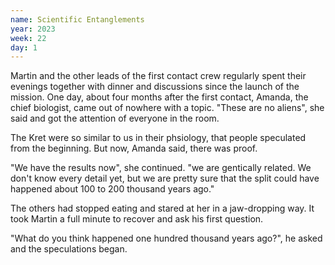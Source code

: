 ```yaml
---
name: Scientific Entanglements
year: 2023
week: 22
day: 1
---
```


Martin and the other leads of the first contact crew regularly spent their
evenings together with dinner and discussions since the launch of the mission.
One day, about four months after the first contact, Amanda, the chief biologist,
came out of nowhere with a topic. "These are no aliens", she said and got the
attention of everyone in the room.

The Kret were so similar to us in their phsiology, that people speculated from
the beginning. But now, Amanda said, there was proof.

"We have the results now", she continued. "we are gentically related. We don't
know every detail yet, but we are pretty sure that the split could have happened
about 100 to 200 thousand years ago."

The others had stopped eating and stared at her in a jaw-dropping way. It took
Martin a full minute to recover and ask his first question.

"What do you think happened one hundred thousand years ago?", he asked and the
speculations began.
